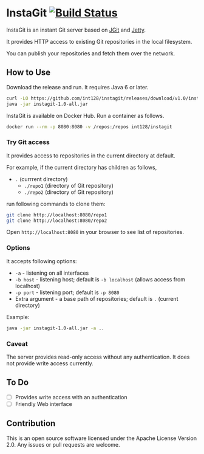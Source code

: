 InstaGit [![Build Status](https://travis-ci.org/int128/instagit.svg?branch=master)](https://travis-ci.org/int128/instagit)
========

InstaGit is an instant Git server based on [JGit](http://eclipse.org/jgit/) and [Jetty](http://eclipse.org/jetty/).

It provides HTTP access to existing Git repositories in the local filesystem.

You can publish your repositories and fetch them over the network.


## How to Use

Download the release and run. It requires Java 6 or later.

```sh
curl -LO https://github.com/int128/instagit/releases/download/v1.0/instagit-1.0-all.jar
java -jar instagit-1.0-all.jar
```

InstaGit is available on Docker Hub. Run a container as follows.

```sh
docker run --rm -p 8080:8080 -v /repos:/repos int128/instagit
```

### Try Git access

It provides access to repositories in the current directory at default.

For example, if the current directory has children as follows,

* `.` (currrent directory)
  * `./repo1` (directory of Git repository)
  * `./repo2` (directory of Git repository)

run following commands to clone them:

```sh
git clone http://localhost:8080/repo1
git clone http://localhost:8080/repo2
```

Open `http://localhost:8080` in your browser to see list of repositories.

### Options

It accepts following options:

* `-a` - listening on all interfaces
* `-b host` - listening host; default is `-b localhost` (allows access from localhost)
* `-p port` - listening port; default is `-p 8080`
* Extra argument - a base path of repositories; default is `.` (current directory)

Example:

```sh
java -jar instagit-1.0-all.jar -a ..
```

### Caveat

The server provides read-only access without any authentication.
It does not provide write access currently.

## To Do

* [ ] Provides write access with an authentication
* [ ] Friendly Web interface

## Contribution

This is an open source software licensed under the Apache License Version 2.0. Any issues or pull requests are welcome.
